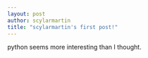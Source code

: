 ```yaml
---
layout: post
author: scylarmartin
title: "scylarmartin's first post!"
---
```

python seems more interesting than I thought.
